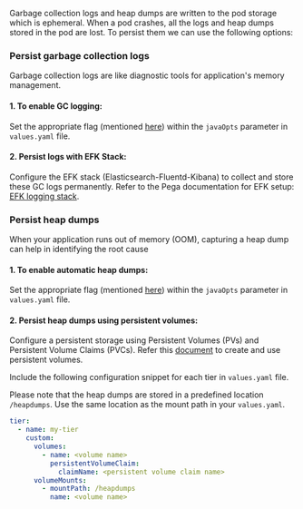 Garbage collection logs and heap dumps are written to the pod storage which is ephemeral. When a pod crashes, all the logs and heap dumps stored in the pod are lost. To persist them we can use the following options:

### Persist garbage collection logs

Garbage collection logs are like diagnostic tools for application's memory management. 

#### 1. To enable GC logging: 
Set the appropriate flag (mentioned [here](../charts/pega/RecommendedJVMArgs.md)) within the `javaOpts` parameter in `values.yaml` file.

#### 2. Persist logs with EFK Stack:
Configure the EFK stack (Elasticsearch-Fluentd-Kibana) to collect and store these GC logs permanently. Refer to the Pega documentation for EFK setup: [EFK logging stack](../charts/addons/README.md#logging-with-elasticsearch-fluentd-kibana-efk).

### Persist heap dumps

When your application runs out of memory (OOM), capturing a heap dump can help in identifying the root cause

#### 1. To enable automatic heap dumps:
Set the appropriate flag (mentioned [here](../charts/pega/RecommendedJVMArgs.md)) within the `javaOpts` parameter in `values.yaml` file.

#### 2. Persist heap dumps using persistent volumes:
Configure a persistent storage using Persistent Volumes (PVs) and Persistent Volume Claims (PVCs). Refer this [document](https://kubernetes.io/docs/concepts/storage/persistent-volumes/) to create and use persistent volumes.

Include the following configuration snippet for each tier in `values.yaml` file.

Please note that the heap dumps are stored in a predefined location `/heapdumps`. Use the same location as the mount path in your `values.yaml`.

```yaml
tier:
  - name: my-tier
    custom:
      volumes:
        - name: <volume name>
          persistentVolumeClaim:
            claimName: <persistent volume claim name>
      volumeMounts:
        - mountPath: /heapdumps
          name: <volume name>
```
